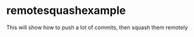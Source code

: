 remotesquashexample
===================

This will show how to push a lot of commits, then squash them remotely
